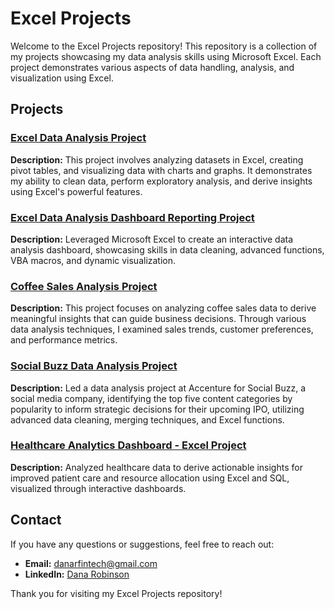 # Excel Projects

Welcome to the Excel Projects repository! This repository is a collection of my projects showcasing my data analysis skills using Microsoft Excel. Each project demonstrates various aspects of data handling, analysis, and visualization using Excel.

## Projects

### [Excel Data Analysis Project](https://github.com/danartech/Excel-Data-Analysis-Project)
**Description:** This project involves analyzing datasets in Excel, creating pivot tables, and visualizing data with charts and graphs. It demonstrates my ability to clean data, perform exploratory analysis, and derive insights using Excel's powerful features.

### [Excel Data Analysis Dashboard Reporting Project](https://github.com/danartech/Excel-Data-Analysis-Dashboard-Project)
**Description:** Leveraged Microsoft Excel to create an interactive data analysis dashboard, showcasing skills in data cleaning, advanced functions, VBA macros, and dynamic visualization.

### [Coffee Sales Analysis Project](https://github.com/danartech/Coffee-Sales-Analysis-Excel-Project)
**Description:** This project focuses on analyzing coffee sales data to derive meaningful insights that can guide business decisions. Through various data analysis techniques, I examined sales trends, customer preferences, and performance metrics.

### [Social Buzz Data Analysis Project](https://github.com/danartech/Social-Buzz-Data-Analysis-Project)
**Description:** Led a data analysis project at Accenture for Social Buzz, a social media company, identifying the top five content categories by popularity to inform strategic decisions for their upcoming IPO, utilizing advanced data cleaning, merging techniques, and Excel functions. 

### [Healthcare Analytics Dashboard - Excel Project](https://github.com/danartech/Healthcare-Analytics-Excel)
**Description:** Analyzed healthcare data to derive actionable insights for improved patient care and resource allocation using Excel and SQL, visualized through interactive dashboards. 

## Contact
If you have any questions or suggestions, feel free to reach out:

- **Email:** [danarfintech@gmail.com](mailto:danarfintech@gmail.com)
- **LinkedIn:** [Dana Robinson](https://www.linkedin.com/in/dana-robinson/)

Thank you for visiting my Excel Projects repository!
